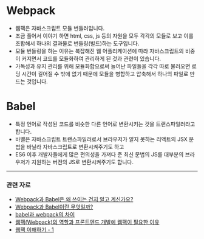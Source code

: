 # Webpack

- 웹팩은 자바스크립트 모듈 번들러입니다.
- 조금 풀어서 이야기 하면 html, css, js 등의 자원을 모두 각각의 모듈로 보고 이를 조합해서 하나의 결과물로 번들링(빌드)하는 도구입니다.
- 모듈 번들링을 하는 이유는 복잡해진 웹 어플리케이션에 따라 자바스크립트의 비중이 커지면서 코드를 모듈화하여 관리하게 된 것과 관련이 있습니다.
- 가독성과 유지 관리를 위해 모듈화함으로써 늘어난 파일들을 각각 따로 불러오면 로딩 시간이 길어질 수 밖에 없기 때문에 모듈을 병합하고 압축해서 하나의 파일로 만드는 것입니다.


# Babel

- 특정 언어로 작성된 코드를 비슷한 다른 언어로 변환시키는 것을 트랜스파일러라고 합니다. 
- 바벨은 자바스크립트 트랜스파일러로서 브라우저가 알지 못하는 리액트의 JSX 문법을 바닐라 자바스크립트로 변환시켜주기도 하고 
- ES6 이후 개발자들에게 많은 편의성을 가져다 준 최신 문법의 JS를 대부분의 브라우저가 지원하는 버전의 JS로 변환시켜주기도 합니다.

---

### 관련 자료

- [Webpack과 Babel은 왜 쓰이는 건지 알고 계신가요?](https://junghyeonsu.tistory.com/277)
- [Webpack과 Babel이란 무엇일까?](https://velog.io/@dbsbest10/Webpack-%EA%B3%BC-Babel%EC%9D%B4%EB%9E%80-%EB%AC%B4%EC%97%87%EC%9D%BC%EA%B9%8C)
- [babel과 webpack의 차이](https://hianna.tistory.com/665)
- [웹팩(Webpack)의 역할과 프론트엔드 개발에 웹팩이 필요한 이유](https://eunjinii.tistory.com/8)
- [웹팩 이해하기 - 1](https://tecoble.techcourse.co.kr/post/2021-06-30-webpack-intro/)